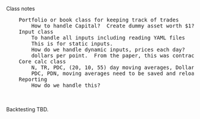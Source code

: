 Class notes
<pre>
    Portfolio or book class for keeping track of trades
        How to handle Capital?  Create dummy asset worth $1?
    Input class
        To handle all inputs including reading YAML files
        This is for static inputs.
        How do we handle dynamic inputs, prices each day?
        dollars per point.  From the paper, this was contract size (volume) since we are using ETFs, should this be $1
    Core calc class
        N, TR, PDC, (20, 10, 55) day moving averages, DollarVolatiliy, H, L PDN.
        PDC, PDN, moving averages need to be saved and reload for the previous day each day.  Do we build a class to hold this in memory or disk?
    Reporting
        How do we handle this?
</pre>
  <br/><br/>
    Backtesting TBD.
    
    
    
